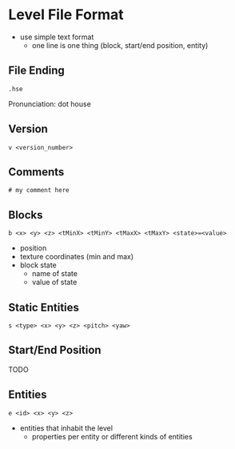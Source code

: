 # Level File Format

- use simple text format
    - one line is one thing (block, start/end position, entity)

## File Ending

`.hse`

Pronunciation: dot house

## Version

`v <version_number>`

## Comments

`# my comment here`

## Blocks

`b <x> <y> <z> <tMinX> <tMinY> <tMaxX> <tMaxY> <state>=<value>`

- position
- texture coordinates (min and max)
- block state
    - name of state
    - value of state

## Static Entities

`s <type> <x> <y> <z> <pitch> <yaw>`

## Start/End Position

TODO

## Entities

`e <id> <x> <y> <z>`

- entities that inhabit the level
    - properties per entity or different kinds of entities
